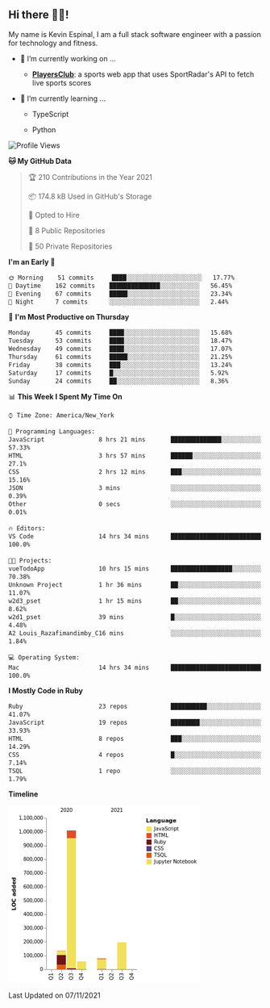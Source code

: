 ## Hi there 👋🏽!

My name is Kevin Espinal, I am a full stack software engineer with a passion for technology and fitness.

- 🔭 I’m currently working on ...

     - **[PlayersClub](https://playersclub.herokuapp.com/#/)**: a sports web app that uses SportRadar's API to fetch live sports scores

- 🌱 I’m currently learning ...

     - TypeScript
     
     - Python
     
<!--START_SECTION:waka-->
![Profile Views](http://img.shields.io/badge/Profile%20Views-0-blue)

**🐱 My GitHub Data** 

> 🏆 210 Contributions in the Year 2021
 > 
> 📦 174.8 kB Used in GitHub's Storage 
 > 
> 💼 Opted to Hire
 > 
> 📜 8 Public Repositories 
 > 
> 🔑 50 Private Repositories  
 > 
**I'm an Early 🐤** 

```text
🌞 Morning    51 commits     ████░░░░░░░░░░░░░░░░░░░░░   17.77% 
🌆 Daytime    162 commits    ██████████████░░░░░░░░░░░   56.45% 
🌃 Evening    67 commits     █████░░░░░░░░░░░░░░░░░░░░   23.34% 
🌙 Night      7 commits      ░░░░░░░░░░░░░░░░░░░░░░░░░   2.44%

```
📅 **I'm Most Productive on Thursday** 

```text
Monday       45 commits     ████░░░░░░░░░░░░░░░░░░░░░   15.68% 
Tuesday      53 commits     ████░░░░░░░░░░░░░░░░░░░░░   18.47% 
Wednesday    49 commits     ████░░░░░░░░░░░░░░░░░░░░░   17.07% 
Thursday     61 commits     █████░░░░░░░░░░░░░░░░░░░░   21.25% 
Friday       38 commits     ███░░░░░░░░░░░░░░░░░░░░░░   13.24% 
Saturday     17 commits     █░░░░░░░░░░░░░░░░░░░░░░░░   5.92% 
Sunday       24 commits     ██░░░░░░░░░░░░░░░░░░░░░░░   8.36%

```


📊 **This Week I Spent My Time On** 

```text
⌚︎ Time Zone: America/New_York

💬 Programming Languages: 
JavaScript               8 hrs 21 mins       ██████████████░░░░░░░░░░░   57.33% 
HTML                     3 hrs 57 mins       ██████░░░░░░░░░░░░░░░░░░░   27.1% 
CSS                      2 hrs 12 mins       ███░░░░░░░░░░░░░░░░░░░░░░   15.16% 
JSON                     3 mins              ░░░░░░░░░░░░░░░░░░░░░░░░░   0.39% 
Other                    0 secs              ░░░░░░░░░░░░░░░░░░░░░░░░░   0.01%

🔥 Editors: 
VS Code                  14 hrs 34 mins      █████████████████████████   100.0%

🐱‍💻 Projects: 
vueTodoApp               10 hrs 15 mins      █████████████████░░░░░░░░   70.38% 
Unknown Project          1 hr 36 mins        ██░░░░░░░░░░░░░░░░░░░░░░░   11.07% 
w2d3_pset                1 hr 15 mins        ██░░░░░░░░░░░░░░░░░░░░░░░   8.62% 
w2d1_pset                39 mins             █░░░░░░░░░░░░░░░░░░░░░░░░   4.48% 
A2 Louis_Razafimandimby_C16 mins             ░░░░░░░░░░░░░░░░░░░░░░░░░   1.84%

💻 Operating System: 
Mac                      14 hrs 34 mins      █████████████████████████   100.0%

```

**I Mostly Code in Ruby** 

```text
Ruby                     23 repos            ██████████░░░░░░░░░░░░░░░   41.07% 
JavaScript               19 repos            ████████░░░░░░░░░░░░░░░░░   33.93% 
HTML                     8 repos             ███░░░░░░░░░░░░░░░░░░░░░░   14.29% 
CSS                      4 repos             █░░░░░░░░░░░░░░░░░░░░░░░░   7.14% 
TSQL                     1 repo              ░░░░░░░░░░░░░░░░░░░░░░░░░   1.79%

```


**Timeline**

![Chart not found](https://raw.githubusercontent.com/espinalk212/espinalk212/main/charts/bar_graph.png) 


 Last Updated on 07/11/2021
<!--END_SECTION:waka-->


<!--
**espinalk212/espinalk212** is a ✨ _special_ ✨ repository because its `README.md` (this file) appears on your GitHub profile.

Here are some ideas to get you started:

- 🔭 I’m currently working on ...
- 🌱 I’m currently learning ...
- 👯 I’m looking to collaborate on ...
- 🤔 I’m looking for help with ...
- 💬 Ask me about ...
- 📫 How to reach me: ...
- 😄 Pronouns: ...
- ⚡ Fun fact: ...
-->
